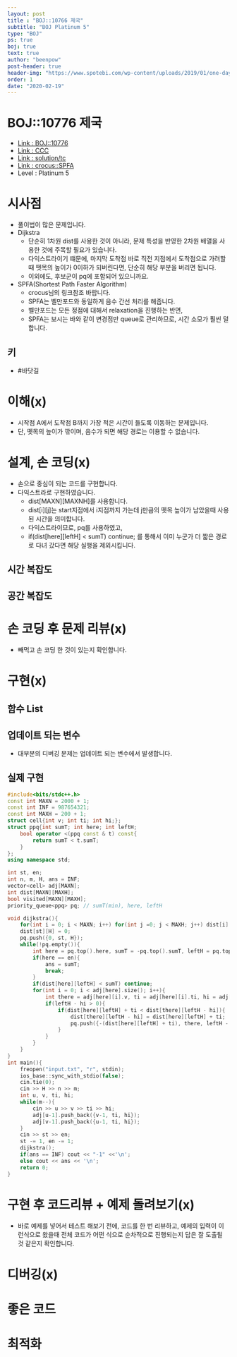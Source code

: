 ```yaml
---
layout: post
title : "BOJ::10766 제국"
subtitle: "BOJ Platinum 5"
type: "BOJ"
ps: true
boj: true
text: true
author: "beenpow"
post-header: true
header-img: "https://www.spotebi.com/wp-content/uploads/2019/01/one-day-day-one-workout-motivation-spotebi.jpg"
order: 1
date: "2020-02-19"
---
```


# BOJ::10776 제국
- [Link : BOJ::10776](https://www.acmicpc.net/problem/10776)
- [Link : CCC](https://www.cemc.uwaterloo.ca/contests/computing/2015/index.html)
- [Link : solution/tc](http://mmhs.ca/ccc/index.htm)
- [Link : crocus::SPFA](https://www.crocus.co.kr/1089)
- Level : Platinum 5

# 시사점
- 풀이법이 많은 문제입니다.
- Dijkstra
  - 단순히 1차원 dist를 사용한 것이 아니라, 문제 특성을 반영한 2차원 배열을 사용한 것에 주목할
    필요가 있습니다.
  - 다익스트라이기 떄문에, 마지막 도착점 바로 직전 지점에서 도착점으로 가려할때 뗏목의 높이가
    0이하가 되버린다면, 단순히 해당 부분을 버리면 됩니다.
  - 이외에도, 후보군이 pq에 포함되어 있으니까요.
- SPFA(Shortest Path Faster Algorithm)
  - crocus님의 링크참조 바랍니다.
  - SPFA는 벨만포드와 동일하게 음수 간선 처리를 해줍니다.
  - 벨만포드는 모든 정점에 대해서 relaxation을 진행하는 반면,
  - SPFA는 보시는 바와 같이 변경점만 queue로 관리하므로, 시간 소모가 훨씬 덜 합니다.

## 키
- #바닷길

# 이해(x)
- 시작점 A에서 도착점 B까지 가장 적은 시간이 들도록 이동하는 문제입니다.
- 단, 뗏목의 높이가 깎이며, 음수가 되면 해당 경로는 이용할 수 없습니다.

# 설계, 손 코딩(x)
- 손으로 중심이 되는 코드를 구현합니다.
- 다익스트라로 구현하였습니다.
  - dist[MAXN][MAXNH]를 사용합니다.
  - dist[i][j]는 start지점에서 i지점까지 가는데 j만큼의 뗏목 높이가 남았을때 사용된 시간을
    의미합니다. 
  - 다익스트라이므로, pq를 사용하였고,
  - if(dist[here][leftH] < sumT) continue; 를 통해서 이미 누군가 더 짧은 경로로 다녀 갔다면 해당
    실행을 제외시킵니다.

## 시간 복잡도

## 공간 복잡도

# 손 코딩 후 문제 리뷰(x)
- 빼먹고 손 코딩 한 것이 있는지 확인합니다.

# 구현(x)

## 함수 List 

## 업데이트 되는 변수
- 대부분의 디버깅 문제는 업데이트 되는 변수에서 발생합니다.

## 실제 구현 

```cpp
#include<bits/stdc++.h>
const int MAXN = 2000 + 1;
const int INF = 987654321;
const int MAXH = 200 + 1;
struct cell{int v; int ti; int hi;};
struct ppq{int sumT; int here; int leftH;
    bool operator <(ppq const & t) const{
        return sumT < t.sumT;
    }
};
using namespace std;

int st, en;
int n, m, H, ans = INF;
vector<cell> adj[MAXN];
int dist[MAXN][MAXH];
bool visited[MAXN][MAXH];
priority_queue<ppq> pq; // sumT(min), here, leftH

void dijkstra(){
    for(int i = 0; i < MAXN; i++) for(int j =0; j < MAXH; j++) dist[i][j] = INF;
    dist[st][H] = 0;
    pq.push({0, st, H});
    while(!pq.empty()){
        int here = pq.top().here, sumT = -pq.top().sumT, leftH = pq.top().leftH; pq.pop();
        if(here == en){
            ans = sumT;
            break;
        }
        if(dist[here][leftH] < sumT) continue;
        for(int i = 0; i < adj[here].size(); i++){
            int there = adj[here][i].v, ti = adj[here][i].ti, hi = adj[here][i].hi;
            if(leftH - hi > 0){
                if(dist[here][leftH] + ti < dist[there][leftH - hi]){
                    dist[there][leftH - hi] = dist[here][leftH] + ti;
                    pq.push({-(dist[here][leftH] + ti), there, leftH - hi});
                }
            }
        }
    }
}
int main(){
    freopen("input.txt", "r", stdin);
    ios_base::sync_with_stdio(false);
    cin.tie(0);
    cin >> H >> n >> m;
    int u, v, ti, hi;
    while(m--){
        cin >> u >> v >> ti >> hi;
        adj[u-1].push_back({v-1, ti, hi});
        adj[v-1].push_back({u-1, ti, hi});
    }
    cin >> st >> en;
    st -= 1, en -= 1;
    dijkstra();
    if(ans == INF) cout << "-1" <<'\n';
    else cout << ans << '\n';
    return 0;
}
```


# 구현 후 코드리뷰 + 예제 돌려보기(x)
- 바로 예제를 넣어서 테스트 해보기 전에, 코드를 한 번 리뷰하고, 예제의 입력이 이런식으로 왔을때
  전체 코드가 어떤 식으로 순차적으로 진행되는지 답은 잘 도출될 것 같은지 확인합니다.

# 디버깅(x)

# 좋은 코드

# 최적화
